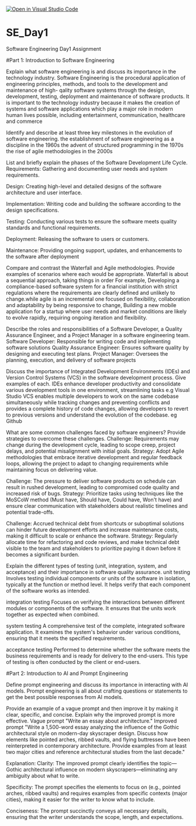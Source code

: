 [![Open in Visual Studio Code](https://classroom.github.com/assets/open-in-vscode-2e0aaae1b6195c2367325f4f02e2d04e9abb55f0b24a779b69b11b9e10269abc.svg)](https://classroom.github.com/online_ide?assignment_repo_id=15568620&assignment_repo_type=AssignmentRepo)
# SE_Day1
Software Engineering Day1 Assignment

#Part 1: Introduction to Software Engineering

Explain what software engineering is and discuss its importance in the technology industry.
Software Engineering is the procedural application of engineering principles, methods, and tools to the development and maintenance of high- qality software systems through the design, development, testing, deployment and maintenance of software products. It is important to the technology industry because it makes the creation of systems and software applications which play a major role in modern human lives possible, including entertainment, communication, healthcare and commerce


Identify and describe at least three key milestones in the evolution of software engineering.
the establishment of software engineering as a discipline in the 1960s
the advent of structured programming in the 1970s
the rise of agile methodologies in the 2000s


List and briefly explain the phases of the Software Development Life Cycle.
Requirements: Gathering and documenting user needs and system requirements.

Design: Creating high-level and detailed designs of the software architecture and user 
interface.

Implementation: Writing code and building the software according to the design 
specifications.

Testing: Conducting various tests to ensure the software meets quality standards and 
functional requirements.

Deployment: Releasing the software to users or customers.

Maintenance: Providing ongoing support, updates, and enhancements to the software after deployment


Compare and contrast the Waterfall and Agile methodologies. Provide examples of scenarios where each would be appropriate.
Waterfall is about a sequential approach, taking things in order  For example, Developing a compliance-based software system for a financial institution with strict regulations where the requirements are clearly defined and unlikely to change.while agile is an incremental one focused on flexibility, collaboration and adaptability by being responsive to change, Building a new mobile application for a startup where user needs and market conditions are likely to evolve rapidly, requiring ongoing iteration and flexibility.


Describe the roles and responsibilities of a Software Developer, a Quality Assurance Engineer, and a Project Manager in a software engineering team.
Software Developer: Responsible for writing code and implementing software solutions
Quality Assurance Engineer: Ensures software quality by designing and executing test plans.
Project Manager: Oversees the planning, execution, and delivery of software projects


Discuss the importance of Integrated Development Environments (IDEs) and Version Control Systems (VCS) in the software development process. Give examples of each.
IDEs enhance developer productivity and consolidate various development tools in one environment, streamlining tasks e.g Visual Studio
VCS enables multiple developers to work on the same codebase simultaneously while tracking changes and preventing conflicts and provides a complete history of code changes, allowing developers to revert to previous versions and understand the evolution of the codebase. eg Github


What are some common challenges faced by software engineers? Provide strategies to overcome these challenges.
Challenge: Requirements may change during the development cycle, leading to scope creep, project delays, and potential misalignment with initial goals.
Strategy: Adopt Agile methodologies that embrace iterative development and regular feedback loops, allowing the project to adapt to changing requirements while maintaining focus on delivering value.

Challenge: The pressure to deliver software products on schedule can result in rushed development, leading to compromised code quality and increased risk of bugs.
Strategy: Prioritize tasks using techniques like the MoSCoW method (Must have, Should have, Could have, Won't have) and ensure clear communication with stakeholders about realistic timelines and potential trade-offs.

Challenge: Accrued technical debt from shortcuts or suboptimal solutions can hinder future development efforts and increase maintenance costs, making it difficult to scale or enhance the software.
Strategy: Regularly allocate time for refactoring and code reviews, and make technical debt visible to the team and stakeholders to prioritize paying it down before it becomes a significant burden.


Explain the different types of testing (unit, integration, system, and acceptance) and their importance in software quality assurance.
unit testing
Involves testing individual components or units of the software in isolation, typically at the function or method level. It  helps verify that each component of the software works as intended.

integration testing
Focuses on verifying the interactions between different modules or components of the software. It ensures that the units work together as expected when combined.

system testing
A comprehensive test of the complete, integrated software application. It examines the system's behavior under various conditions, ensuring that it meets the specified requirements.

acceptance testing
Performed to determine whether the software meets the business requirements and is ready for delivery to the end-users. This type of testing is often conducted by the client or end-users.


#Part 2: Introduction to AI and Prompt Engineering


Define prompt engineering and discuss its importance in interacting with AI models.
Prompt engineering is all about crafting questions or statements to get the best possible responses from AI models.

Provide an example of a vague prompt and then improve it by making it clear, specific, and concise. Explain why the improved prompt is more effective.
Vague prompt
"Write an essay about architecture."
Improved prompt
"Write a 1,500-word essay analyzing the influence of the Gothic architectural style on modern-day skyscraper design. Discuss how elements like pointed arches, ribbed vaults, and flying buttresses have been reinterpreted in contemporary architecture. Provide examples from at least two major cities and reference architectural studies from the last decade."

Explanation:
Clarity: The improved prompt clearly identifies the topic—Gothic architectural influence on modern skyscrapers—eliminating any ambiguity about what to write.

Specificity: The prompt specifies the elements to focus on (e.g., pointed arches, ribbed vaults) and requires examples from specific contexts (major cities), making it easier for the writer to know what to include.

Conciseness: The prompt succinctly conveys all necessary details, ensuring that the writer understands the scope, length, and expectations.
